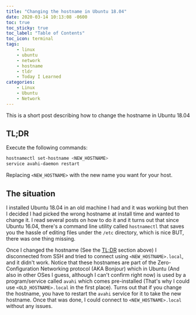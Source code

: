 ```yaml
---
title: "Changing the hostname in Ubuntu 18.04"
date: 2020-03-14 10:13:08 -0600
toc: true
toc_sticky: true
toc_label: "Table of Contents"
toc_icon: terminal
tags:
    - linux
    - ubuntu
    - network
    - hostname
    - tldr
    - Today I Learned
categories:
    - Linux
    - Ubuntu
    - Network
---
```

This is a short post describing how to change the hostname in Ubuntu 18.04
<!-- more -->

## TL;DR

Execute the following commands:

```bash
hostnamectl set-hostname <NEW_HOSTNAME>
service avahi-daemon restart
```

Replacing `<NEW_HOSTNAME>` with the new name you want for your host.

## The situation

I installed Ubuntu 18.04 in an old machine I had and it was working but then I
decided I had picked the wrong hostname at install time and wanted to change it.
I read several posts on how to do it and it turns out that since Ubuntu 16.04,
there's a command line utility called `hostnamectl` that saves you the hassle of
editing files under the `/etc` directory, which is nice BUT, there was one thing
missing.

Once I changed the hostname (See the [TL;DR](#tldr) section above) I
disconnected from SSH and tried to connect using `<NEW_HOSTNAME>.local`, and it
didn't work. Notice that these hostnames are part of the Zero-Configuration
Networking protocol (AKA Bonjour) which in Ubuntu (And also in other OSes I
guess, although I can't confirm right now) is used by a program/service
called `avahi` which comes pre-installed (That's why I could use
`<OLD_HOSTNAME>.local` in the first place). Turns out that if you change the
hostname, you have to restart the `avahi` service for it to take the new
hostname. Once that was done, I could connect to `<NEW_HOSTNAME>.local` without
any issues.

